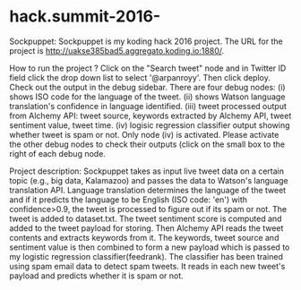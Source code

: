 # hack.summit-2016-
Sockpuppet:
Sockpuppet is my koding hack 2016 project. The URL for the project is http://uakse385bad5.aggregato.koding.io:1880/.

How to run the project ?
Click on the "Search tweet" node and in Twitter ID field click the drop down list to select '@arpanroyy'.
Then click deploy. Check out the output in the debug sidebar. There are four debug nodes:
(i) shows ISO code for the language of the tweet. (ii) shows Watson language translation's confidence in language identified. 
(iii) tweet processed output from Alchemy API: tweet source, keywords extracted by Alchemy API, tweet sentiment value, tweet time.
(iv) logisic regression classifier output showing whether tweet is spam or not.
Only node (iv) is activated. Please activate the other debug nodes to check their outputs (click on the small box to the right of each debug node.

Project description:
Sockpuppet takes as input live tweet data on a certain topic (e.g., big data, Kalamazoo) and passes the data to Watson's language translation API.
Language translation determines the language of the tweet and if it predicts the language to be English (ISO code: 'en') with confidence>0.9, the tweet is processed to figure out if its spam or not.
The tweet is added to dataset.txt. The tweet sentiment score is computed and added to the tweet payload for storing.
Then Alchemy API reads the tweet contents and extracts keywords from it. The keywords, tweet source and sentiment value is then combined to form a new payload which is passed to my logistic regression classifier(feedrank).
The classifier has been trained using spam email data to detect spam tweets. It reads in each new tweet's payload and predicts whether it is spam or not.